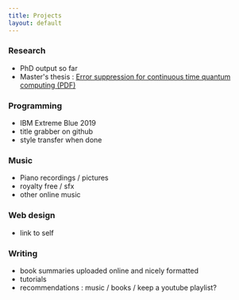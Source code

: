 ```yaml
---
title: Projects
layout: default
---
```


### Research
- PhD output so far
- Master's thesis : [Error suppression for continuous time quantum computing (PDF)](/assets/err_supp_cont_time_qc.pdf) 

### Programming
- IBM Extreme Blue 2019 
- title grabber on github
- style transfer when done


### Music
- Piano recordings / pictures
- royalty free / sfx
- other online music

### Web design
- link to self

### Writing
- book summaries uploaded online and nicely formatted
- tutorials
- recommendations : music / books / keep a youtube playlist?


